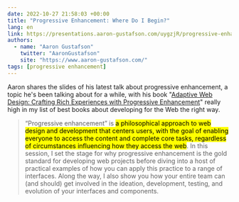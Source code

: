 ```yaml
---
date: 2022-10-27 21:58:03 +00:00
title: "Progressive Enhancement: Where Do I Begin?"
lang: en
link: https://presentations.aaron-gustafson.com/uygzjR/progressive-enhancement-where-do-i-begin#spxSxDi
authors:
  - name: "Aaron Gustafson"
    twitter: "AaronGustafson"
    site: "https://www.aaron-gustafson.com/"
tags: [progressive enhancement]
---
```


Aaron shares the slides of his latest talk about progressive enhancement, a topic he's been talking about for a while, with his book "[Adaptive Web Design: Crafting Rich Experiences with Progressive Enhancement](https://adaptivewebdesign.info/)" really high in my list of best books about developing for the Web the right way.

> “Progressive enhancement” is <mark>a philosophical approach to web design and development that centers users, with the goal of enabling everyone to access the content and complete core tasks, regardless of circumstances influencing how they access the web</mark>. In this session, I set the stage for why progressive enhancement is the gold standard for developing web projects before diving into a host of practical examples of how you can apply this practice to a range of interfaces. Along the way, I also show you how your entire team can (and should) get involved in the ideation, development, testing, and evolution of your interfaces and components.
